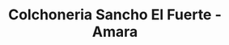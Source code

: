 ---
title: "Colchoneria Sancho El Fuerte - Amara"
url: /donostia-san-sebastian/colchoneria-sancho-el-fuerte-amara/
shop: cama
---